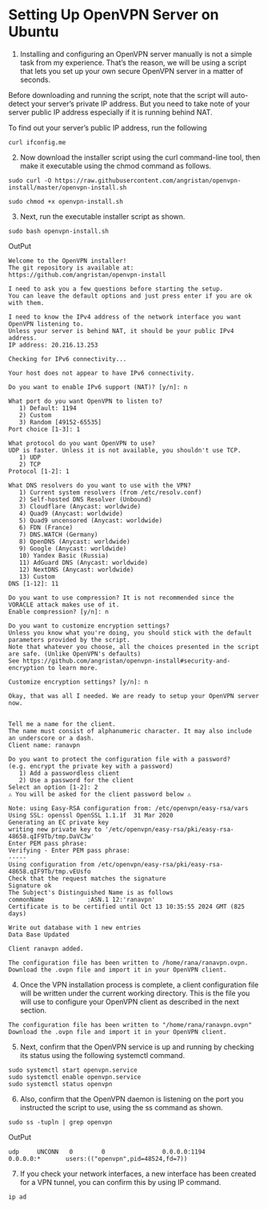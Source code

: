 # Setting Up OpenVPN Server on Ubuntu
1. Installing and configuring an OpenVPN server manually is not a simple task from my experience. That’s the reason, we will be using a script that lets you set up your own secure OpenVPN server in a matter of seconds.

Before downloading and running the script, note that the script will auto-detect your server’s private IP address. But you need to take note of your server public IP address especially if it is running behind NAT.

To find out your server’s public IP address, run the following 
```
curl ifconfig.me
```
2. Now download the installer script using the curl command-line tool, then make it executable using the chmod command as follows.
```
sudo curl -O https://raw.githubusercontent.com/angristan/openvpn-install/master/openvpn-install.sh
```
```
sudo chmod +x openvpn-install.sh
```
3. Next, run the executable installer script as shown.
```
sudo bash openvpn-install.sh
```
OutPut
```
Welcome to the OpenVPN installer!
The git repository is available at: https://github.com/angristan/openvpn-install

I need to ask you a few questions before starting the setup.
You can leave the default options and just press enter if you are ok with them.

I need to know the IPv4 address of the network interface you want OpenVPN listening to.
Unless your server is behind NAT, it should be your public IPv4 address.
IP address: 20.216.13.253

Checking for IPv6 connectivity...

Your host does not appear to have IPv6 connectivity.

Do you want to enable IPv6 support (NAT)? [y/n]: n

What port do you want OpenVPN to listen to?
   1) Default: 1194
   2) Custom
   3) Random [49152-65535]
Port choice [1-3]: 1

What protocol do you want OpenVPN to use?
UDP is faster. Unless it is not available, you shouldn't use TCP.
   1) UDP
   2) TCP
Protocol [1-2]: 1

What DNS resolvers do you want to use with the VPN?
   1) Current system resolvers (from /etc/resolv.conf)
   2) Self-hosted DNS Resolver (Unbound)
   3) Cloudflare (Anycast: worldwide)
   4) Quad9 (Anycast: worldwide)
   5) Quad9 uncensored (Anycast: worldwide)
   6) FDN (France)
   7) DNS.WATCH (Germany)
   8) OpenDNS (Anycast: worldwide)
   9) Google (Anycast: worldwide)
   10) Yandex Basic (Russia)
   11) AdGuard DNS (Anycast: worldwide)
   12) NextDNS (Anycast: worldwide)
   13) Custom
DNS [1-12]: 11

Do you want to use compression? It is not recommended since the VORACLE attack makes use of it.
Enable compression? [y/n]: n

Do you want to customize encryption settings?
Unless you know what you're doing, you should stick with the default parameters provided by the script.
Note that whatever you choose, all the choices presented in the script are safe. (Unlike OpenVPN's defaults)
See https://github.com/angristan/openvpn-install#security-and-encryption to learn more.

Customize encryption settings? [y/n]: n

Okay, that was all I needed. We are ready to setup your OpenVPN server now.


Tell me a name for the client.
The name must consist of alphanumeric character. It may also include an underscore or a dash.
Client name: ranavpn

Do you want to protect the configuration file with a password?
(e.g. encrypt the private key with a password)
   1) Add a passwordless client
   2) Use a password for the client
Select an option [1-2]: 2
⚠️ You will be asked for the client password below ⚠️

Note: using Easy-RSA configuration from: /etc/openvpn/easy-rsa/vars
Using SSL: openssl OpenSSL 1.1.1f  31 Mar 2020
Generating an EC private key
writing new private key to '/etc/openvpn/easy-rsa/pki/easy-rsa-48658.qIF9Tb/tmp.DaVC3w'
Enter PEM pass phrase:
Verifying - Enter PEM pass phrase:
-----
Using configuration from /etc/openvpn/easy-rsa/pki/easy-rsa-48658.qIF9Tb/tmp.vEUsfo
Check that the request matches the signature
Signature ok
The Subject's Distinguished Name is as follows
commonName            :ASN.1 12:'ranavpn'
Certificate is to be certified until Oct 13 10:35:55 2024 GMT (825 days)

Write out database with 1 new entries
Data Base Updated

Client ranavpn added.

The configuration file has been written to /home/rana/ranavpn.ovpn.
Download the .ovpn file and import it in your OpenVPN client.

```
4. Once the VPN installation process is complete, a client configuration file will be written under the current working directory. This is the file you will use to configure your OpenVPN client as described in the next section.
```
The configuration file has been written to "/home/rana/ranavpn.ovpn"
Download the .ovpn file and import it in your OpenVPN client.
```
5. Next, confirm that the OpenVPN service is up and running by checking its status using the following systemctl command.
```
sudo systemctl start openvpn.service 
sudo systemctl enable openvpn.service 
sudo systemctl status openvpn
```
6. Also, confirm that the OpenVPN daemon is listening on the port you instructed the script to use, using the ss command as shown.

```
sudo ss -tupln | grep openvpn
```
OutPut
```
udp     UNCONN   0        0                0.0.0.0:1194          0.0.0.0:*       users:(("openvpn",pid=48524,fd=7))  
```
7. If you check your network interfaces, a new interface has been created for a VPN tunnel, you can confirm this by using IP command.

```
ip ad
```
